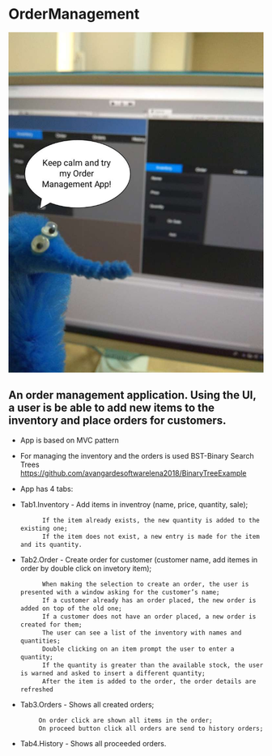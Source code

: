 # OrderManagement
![alt text](
https://raw.githubusercontent.com/avangardesoftwarelena2018/OrderManagement/fcb11a65053832f3071290aa44ba6f524460b964/Assets/1555426089425.JPEG)
## An order management application. Using the UI, a user is be able to add new items to the inventory and place orders for customers.
* App is based on MVC pattern
* For managing the inventory and the orders is used BST-Binary Search Trees
https://github.com/avangardesoftwarelena2018/BinaryTreeExample
* App has 4 tabs:
* Tab1.Inventory - Add items in inventroy (name, price, quantity, sale);

            If the item already exists, the new quantity is added to the existing one;
            If the item does not exist, a new entry is made for the item and its quantity.

* Tab2.Order - Create order for customer (customer name, add itemes in order by double click on invetory item);

            When making the selection to create an order, the user is presented with a window asking for the customer’s name;
            If a customer already has an order placed, the new order is added on top of the old one;
            If a customer does not have an order placed, a new order is created for them;
            The user can see a list of the inventory with names and quantities;
            Double clicking on an item prompt the user to enter a quantity;
            If the quantity is greater than the available stock, the user is warned and asked to insert a different quantity;
            After the item is added to the order, the order details are refreshed

* Tab3.Orders - Shows all created orders;

           On order click are shown all items in the order;
           On proceed button click all orders are send to history orders;

* Tab4.History - Shows all proceeded orders.
